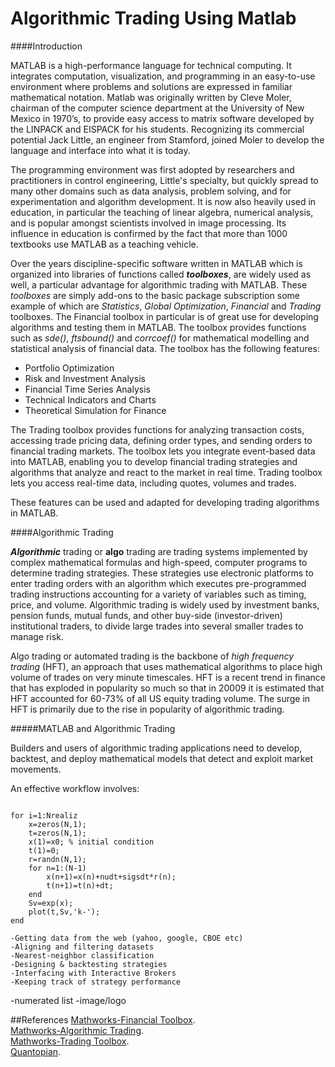 Algorithmic Trading Using Matlab
=========================================

####Introduction

MATLAB is a high-performance language for technical computing. It integrates computation, visualization, and programming in an easy-to-use environment where problems and solutions are expressed in familiar mathematical notation. Matlab was originally written by Cleve Moler, chairman of the computer science department at the University of New Mexico in 1970’s, to provide easy access to matrix software developed by the LINPACK and EISPACK for his students. Recognizing its commercial potential Jack Little, an engineer from Stamford, joined Moler to develop the language and interface into what it is today.

The programming environment was first adopted by researchers and practitioners in control engineering, Little's specialty, but quickly spread to many other domains such as data analysis, problem solving, and for experimentation and algorithm development. It is now also heavily used in education, in particular the teaching of linear algebra, numerical analysis, and is popular amongst scientists involved in image processing. Its influence in education is confirmed by the fact that more than 1000 textbooks use MATLAB as a teaching vehicle.


Over the years discipline-specific software written in MATLAB which is organized into libraries of functions called ***toolboxes***, are widely used as well, a particular advantage for algorithmic trading with MATLAB. These *toolboxes* are simply add-ons to the basic package subscription some example of which are *Statistics*, *Global Optimization*, *Financial* and *Trading* toolboxes. The Financial toolbox in particular is of great use for developing algorithms and testing them in MATLAB. The toolbox provides functions such as *sde()*, *ftsbound()* and *corrcoef()* for mathematical modelling and statistical analysis of financial data. The toolbox has the following features:
* Portfolio Optimization 
* Risk and Investment Analysis 
* Financial Time Series Analysis 
* Technical Indicators and Charts 
* Theoretical Simulation for Finance

The Trading toolbox provides functions for analyzing transaction costs, accessing trade pricing data, defining order types, and sending orders to financial trading markets. The toolbox lets you integrate event-based data into MATLAB, enabling you to develop financial trading strategies and algorithms that analyze and react to the market in real time. Trading toolbox lets you access real-time data, including quotes, volumes and trades. 

These features can be used and adapted for developing trading algorithms in MATLAB.


####Algorithmic Trading

***Algorithmic*** trading or **algo** trading are trading systems implemented by complex mathematical formulas and high-speed, computer programs to determine trading strategies. These strategies use electronic platforms to enter trading orders with an algorithm which executes pre-programmed trading instructions accounting for a variety of variables such as timing, price, and volume. Algorithmic trading is widely used by investment banks, pension funds, mutual funds, and other buy-side (investor-driven) institutional traders, to divide large trades into several smaller trades to manage risk. 

Algo trading or automated trading is the backbone of *high frequency trading* (HFT), an approach that uses mathematical algorithms to place high volume of trades on very minute timescales. HFT is a recent trend in finance that has exploded in popularity so much so that in 20009 it is estimated that HFT accounted for 60-73% of all US equity trading volume. The surge in HFT is primarily due to the rise in popularity of algorithmic trading.

#####MATLAB and Algorithmic Trading

Builders and users of algorithmic trading applications need to develop, backtest, and deploy mathematical models that detect and exploit market movements. 

An effective workflow involves:


<pre><code>
for i=1:Nrealiz
    x=zeros(N,1);
    t=zeros(N,1);
    x(1)=x0; % initial condition
    t(1)=0;
    r=randn(N,1);
    for n=1:(N-1)
        x(n+1)=x(n)+nudt+sigsdt*r(n);
        t(n+1)=t(n)+dt;
    end
    Sv=exp(x);
    plot(t,Sv,'k-');
end
</code></pre>

    -Getting data from the web (yahoo, google, CBOE etc)
    -Aligning and filtering datasets
    -Nearest-neighbor classification
    -Designing & backtesting strategies
    -Interfacing with Interactive Brokers
    -Keeping track of strategy performance


-numerated list
-image/logo

##References 
[Mathworks-Financial Toolbox](http://uk.mathworks.com/products/finance/).<br/>
[Mathworks-Algorithmic Trading](http://uk.mathworks.com/discovery/algorithmic-trading.html). <br/>
[Mathworks-Trading Toolbox](http://uk.mathworks.com/products/trading/). <br/>
[Quantopian](https://www.quantopian.com/home).

